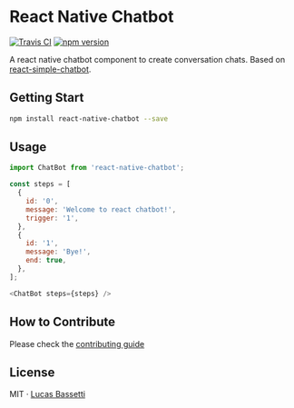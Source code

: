 # React Native Chatbot

<a href="https://travis-ci.org/LucasBassetti/react-native-chatbot"><img src="https://travis-ci.org/LucasBassetti/react-native-chatbot.svg?branch=master" alt="Travis CI" /></a> <a href="https://badge.fury.io/js/react-native-chatbot"><img src="https://badge.fury.io/js/react-native-chatbot.svg" alt="npm version"></a>

A react native chatbot component to create conversation chats. Based on [react-simple-chatbot](https://github.com/LucasBassetti/react-simple-chatbot).

## Getting Start

```bash
npm install react-native-chatbot --save
```

## Usage

``` javascript
import ChatBot from 'react-native-chatbot';

const steps = [
  {
    id: '0',
    message: 'Welcome to react chatbot!',
    trigger: '1',
  },
  {
    id: '1',
    message: 'Bye!',
    end: true,
  },
];

<ChatBot steps={steps} />
```

## How to Contribute

Please check the [contributing guide](https://github.com/LucasBassetti/react-native-chatbot/blob/master/contributing.md)

## License

MIT · [Lucas Bassetti](http://lucasbassetti.com.br)
